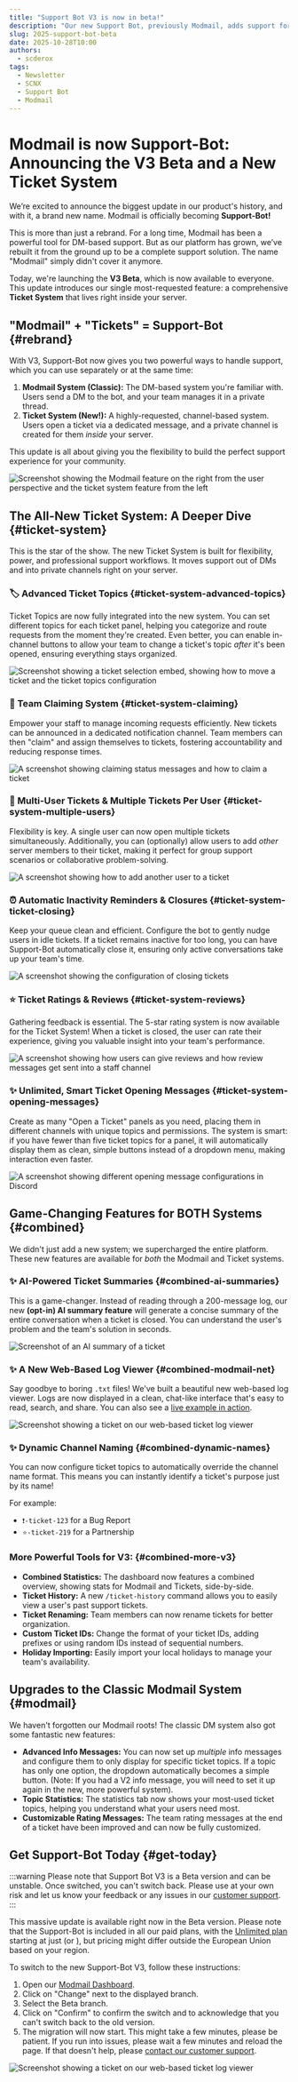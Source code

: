 ```yaml
---
title: "Support Bot V3 is now in beta!"
description: "Our new Support Bot, previously Modmail, adds support for a ticket system, AI summaries, better logs and much more. And the best news: You can try it yourself in the beta version."
slug: 2025-support-bot-beta
date: 2025-10-28T10:00
authors:
  - scderox
tags:
  - Newsletter
  - SCNX
  - Support Bot
  - Modmail
---
```


# Modmail is now Support-Bot: Announcing the V3 Beta and a New Ticket System

We’re excited to announce the biggest update in our product's history, and with it, a brand new name. Modmail is
officially becoming **Support-Bot!**

This is more than just a rebrand. For a long time, Modmail has been a powerful tool for DM-based support. But as our
platform has grown, we’ve rebuilt it from the ground up to be a complete support solution. The name "Modmail" simply
didn't cover it anymore.

Today, we're launching the **V3 Beta**, which is now available to everyone. This update introduces our single
most-requested feature: a comprehensive **Ticket System** that lives right inside your server.

<!-- truncate -->

## "Modmail" + "Tickets" = Support-Bot {#rebrand}

With V3, Support-Bot now gives you two powerful ways to handle support, which you can use separately or at the same
time:

1. **Modmail System (Classic):** The DM-based system you're familiar with. Users send a DM to the bot, and your team
   manages it in a private thread.
2. **Ticket System (New!):** A highly-requested, channel-based system. Users open a ticket via a dedicated message, and
   a private channel is created for them *inside* your server.

This update is all about giving you the flexibility to build the perfect support experience for your community.

![Screenshot showing the Modmail feature on the right from the user perspective and the ticket system feature from the left](@site/blog/assets/support-bot-beta/en/1.png)

## The All-New Ticket System: A Deeper Dive {#ticket-system}

This is the star of the show. The new Ticket System is built for flexibility, power, and professional support workflows.
It moves support out of DMs and into private channels right on your server.

### 🏷️ Advanced Ticket Topics {#ticket-system-advanced-topics}

Ticket Topics are now fully integrated into the new system. You can set different topics for each ticket panel, helping
you categorize and route requests from the moment they're created. Even better, you can enable in-channel buttons to
allow your team to change a ticket's topic *after* it's been opened, ensuring everything stays organized.

![Screenshot showing a ticket selection embed, showing how to move a ticket and the ticket topics configuration](@site/blog/assets/support-bot-beta/en/2.png)

### 🙋 Team Claiming System {#ticket-system-claiming}

Empower your staff to manage incoming requests efficiently. New tickets can be announced in a dedicated notification
channel. Team members can then "claim" and assign themselves to tickets, fostering accountability and reducing response
times.

![A screenshot showing claiming status messages and how to claim a ticket](@site/blog/assets/support-bot-beta/en/claiming.png)

### 👥 Multi-User Tickets & Multiple Tickets Per User {#ticket-system-multiple-users}

Flexibility is key. A single user can now open multiple tickets simultaneously. Additionally, you can (optionally) allow
users to add *other* server members to their ticket, making it perfect for group support scenarios or collaborative
problem-solving.

![A screenshot showing how to add another user to a ticket](@site/blog/assets/support-bot-beta/en/multi-users.png)

### ⏰ Automatic Inactivity Reminders & Closures {#ticket-system-ticket-closing}

Keep your queue clean and efficient. Configure the bot to gently nudge users in idle tickets. If a ticket remains
inactive for too long, you can have Support-Bot automatically close it, ensuring only active conversations take up your
team's time.

![A screenshot showing the configuration of closing tickets](@site/blog/assets/support-bot-beta/en/autoclose.png)

### ⭐ Ticket Ratings & Reviews {#ticket-system-reviews}

Gathering feedback is essential. The 5-star rating system is now available for the Ticket System! When a ticket is
closed, the user can rate their experience, giving you valuable insight into your team's performance.

![A screenshot showing how users can give reviews and how review messages get sent into a staff channel](@site/blog/assets/support-bot-beta/en/reviews.png)

### ✨ Unlimited, Smart Ticket Opening Messages {#ticket-system-opening-messages}

Create as many "Open a Ticket" panels as you need, placing them in different channels with unique topics and
permissions. The system is smart: if you have fewer than five ticket topics for a panel, it will automatically display
them as clean, simple buttons instead of a dropdown menu, making interaction even faster.

![A screenshot showing different opening message configurations in Discord](@site/blog/assets/support-bot-beta/en/open-message.png)

## Game-Changing Features for BOTH Systems {#combined}

We didn't just add a new system; we supercharged the entire platform. These new features are available for *both* the
Modmail and Ticket systems.

### ✨ AI-Powered Ticket Summaries {#combined-ai-summaries}

This is a game-changer. Instead of reading through a 200-message log, our new **(opt-in) AI summary feature** will
generate a concise summary of the entire conversation when a ticket is closed. You can understand the user's problem and
the team's solution in seconds.

![Screenshot of an AI summary of a ticket](@site/blog/assets/support-bot-beta/en/ai-summary.png)

### ✨ A New Web-Based Log Viewer {#combined-modmail-net}

Say goodbye to boring `.txt` files! We've built a beautiful new web-based log viewer. Logs are now displayed in a clean,
chat-like interface that's easy to read, search, and share. You can also see
a [live example in action](https://logs.modmail.net/logs/session/019a1d38-a88e-7462-97a3-1a5ceca7fabe#c34b0c34cf26a5c569da6089fe9aa40513ec7882436849e060cd523f6647030f).

![Screenshot showing a ticket on our web-based ticket log viewer](@site/blog/assets/support-bot-beta/en/modmail-net.png)

### ✨ Dynamic Channel Naming {#combined-dynamic-names}

You can now configure ticket topics to automatically override the channel name format. This means you can instantly
identify a ticket's purpose just by its name!

For example:

* `❗-ticket-123` for a Bug Report
* `⭐-ticket-219` for a Partnership

### More Powerful Tools for V3: {#combined-more-v3}

* **Combined Statistics:** The dashboard now features a combined overview, showing stats for Modmail and Tickets,
  side-by-side.
* **Ticket History:** A new `/ticket-history` command allows you to easily view a user's past support tickets.
* **Ticket Renaming:** Team members can now rename tickets for better organization.
* **Custom Ticket IDs:** Change the format of your ticket IDs, adding prefixes or using random IDs instead of sequential
  numbers.
* **Holiday Importing:** Easily import your local holidays to manage your team's availability.

## Upgrades to the Classic Modmail System {#modmail}

We haven't forgotten our Modmail roots! The classic DM system also got some fantastic new features:

* **Advanced Info Messages:** You can now set up *multiple* info messages and configure them to only display for
  specific ticket topics. If a topic has only one option, the dropdown automatically becomes a simple button. (Note: If
  you had a V2 info message, you will need to set it up again in the new, more powerful system).
* **Topic Statistics:** The statistics tab now shows your most-used ticket topics, helping you understand what your
  users need most.
* **Customizable Rating Messages:** The team rating messages at the end of a ticket have been improved and can now be
  fully customized.

## Get Support-Bot Today {#get-today}

:::warning
Please note that Support Bot V3 is a Beta version and can be unstable. Once switched, you can't switch back. Please use
at your own risk and let us know your
feedback or any issues in our [customer support](https://scnx.app/help).
:::

This massive update is available right now in the Beta version. Please note that the Support-Bot is included in all our
paid plans, with the [Unlimited plan](/docs/scnx/guilds/plans)
starting at just <PlanPrice plan="UNLIMITED" type="MONTHLY" /> (or <PlanPrice plan="UNLIMITED" type="YEARLY" />), but
pricing might differ outside the European Union based on your region.

To switch to the new Support-Bot V3, follow these instructions:

1. Open our [Modmail Dashboard](https://scnx.app/glink?page=support-system/manage).
2. Click on "Change" next to the displayed branch.
3. Select the Beta branch.
4. Click on "Confirm" to confirm the switch and to acknowledge that you can't switch back to the old version.
5. The migration will now start. This might take a few minutes, please be patient. If you run into issues, please wait a few minutes and reload the page. If that doesn't help, please [contact our customer support](https://scnx.app/help).

![Screenshot showing a ticket on our web-based ticket log viewer](@site/blog/assets/support-bot-beta/en/switch-beta.png)